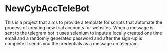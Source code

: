 # NewCybAccTeleBot
This is a project that aims to provide a template for scripts that automate the process of creating new trial accounts for websites. 
When a message is sent to the telegram bot it uses selenium to inputs 
a locally created one time email and a randomly generated password and after the sign-up is complete it sends you the credentials as a message on telegram.
